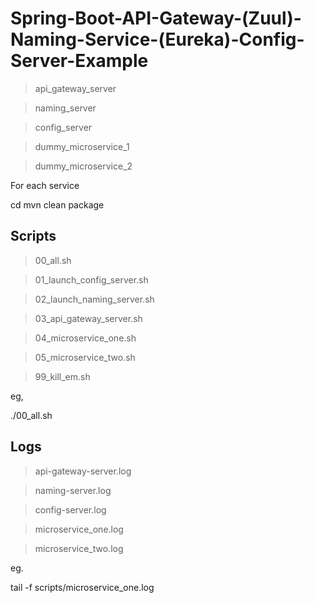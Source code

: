 # Spring-Boot-API-Gateway-(Zuul)-Naming-Service-(Eureka)-Config-Server-Example

>api_gateway_server

>naming_server

>config_server

>dummy_microservice_1

>dummy_microservice_2

For each service

cd <directory>
mvn clean package

## Scripts  

>00_all.sh

>01_launch_config_server.sh

>02_launch_naming_server.sh

>03_api_gateway_server.sh

>04_microservice_one.sh

>05_microservice_two.sh

>99_kill_em.sh

eg,

./00_all.sh

## Logs

>api-gateway-server.log

>naming-server.log

>config-server.log

>microservice_one.log

>microservice_two.log

eg.

tail -f scripts/microservice_one.log
